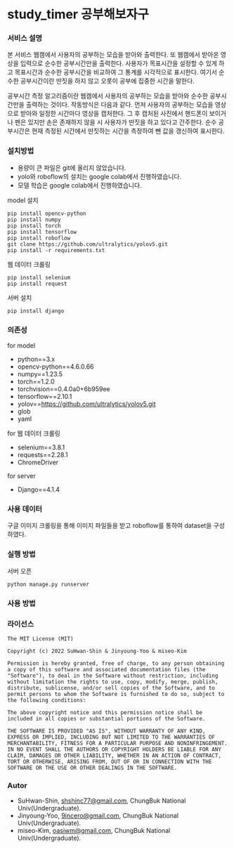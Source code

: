 # study_timer 공부해보자구

### 서비스 설명

본 서비스 웹캠에서 사용자의 공부하는 모습을 받아와 출력한다. 또 웹캠에서 받아온 영상을 입력으로 순수한 공부시간만을 출력한다. 사용자가 목표시간을 설정할 수 있게 하고 목표시간과 순수한 공부시간을 비교하여 그 통계를 시각적으로 표시한다. 여기서 순수한 공부시간이란 딴짓을 하지 않고 오롯이 공부에 집중한 시간을 말한다.

 공부시간 측정 알고리즘이란 웹캠에서 사용자의 공부하는 모습을 받아와 순수한 공부시간만을 출력하는 것이다. 작동방식은 다음과 같다. 먼저 사용자의 공부하는 모습을 영상으로 받아와 일정한 시간마다 영상을 캡처한다. 그 후 캡처된 사진에서 핸드폰이 보이거나 펜은 있지만 손은 존재하지 않을 시 사용자가 딴짓을 하고 있다고 간주한다. 순수 공부시간은 현재 측정된 시간에서 딴짓하는 시간을 측정하여 뺀 값을 갱신하여 표시한다. 

### 설치방법

 - 용량이 큰 파일은 git에 올리지 않았습니다.
 - yolo와 roboflow의 설치는 google colab에서 진행하였습니다.
 - 모델 학습은 google colab에서 진행하였습니다.

model 설치
 ```
 pip install opencv-python
 pip install numpy
 pip install torch
 pip install tensorflow
 pip install roboflow 
 git clone https://github.com/ultralytics/yolov5.git
 pip install -r requirements.txt
 ```
웹 데이터 크롤링
 ```
 pip install selenium
 pip install request
 ```
서버 설치
 ```
 pip install django
 ```
 
### 의존성

for model
 - python==3.x
 - opencv-python==4.6.0.66
 - numpy==1.23.5
 - torch==1.2.0
 - torchvision==0.4.0a0+6b959ee
 - tensorflow==2.10.1
 - yolov==https://github.com/ultralytics/yolov5.git
 - glob
 - yaml
 
for 웹 데이터 크롤링
 - selenium==3.8.1
 - requests==2.28.1
 - ChromeDriver
 
for server
 - Django==4.1.4

### 사용 데이터

구글 이미지 크롤링을 통해 이미지 파일들을 받고 roboflow를 통하여 dataset을 구성하였다.

### 실행 방법

서버 오픈
 ```
python manage.py runserver
 ```
 
### 사용 방법


### 라이선스
 ```
The MIT License (MIT)

Copyright (c) 2022 SuHwan-Shin & Jinyoung-Yoo & miseo-Kim

Permission is hereby granted, free of charge, to any person obtaining a copy of this software and associated documentation files (the "Software"), to deal in the Software without restriction, including without limitation the rights to use, copy, modify, merge, publish, distribute, sublicense, and/or sell copies of the Software, and to permit persons to whom the Software is furnished to do so, subject to the following conditions:

The above copyright notice and this permission notice shall be included in all copies or substantial portions of the Software.

THE SOFTWARE IS PROVIDED "AS IS", WITHOUT WARRANTY OF ANY KIND, EXPRESS OR IMPLIED, INCLUDING BUT NOT LIMITED TO THE WARRANTIES OF MERCHANTABILITY, FITNESS FOR A PARTICULAR PURPOSE AND NONINFRINGEMENT. IN NO EVENT SHALL THE AUTHORS OR COPYRIGHT HOLDERS BE LIABLE FOR ANY CLAIM, DAMAGES OR OTHER LIABILITY, WHETHER IN AN ACTION OF CONTRACT, TORT OR OTHERWISE, ARISING FROM, OUT OF OR IN CONNECTION WITH THE SOFTWARE OR THE USE OR OTHER DEALINGS IN THE SOFTWARE.

 ```
### Autor
 - SuHwan-Shin, shshinc77@gmail.com, ChungBuk National Univ(Undergraduate).
 - Jinyoung-Yoo, 9incero@gmail.com, ChungBuk National Univ(Undergraduate).
 - miseo-Kim, oasiwm@gmail.com, ChungBuk National Univ(Undergraduate).
